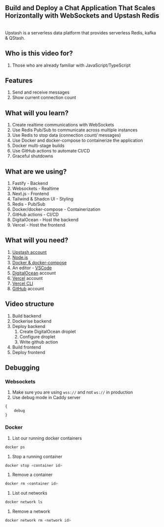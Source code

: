 ## Build and Deploy a Chat Application That Scales Horizontally with WebSockets and Upstash Redis

<br />
Upstash is a serverless data platform that provides serverless Redis, kafka & QStash.

## Who is this video for?

1. Those who are already familiar with JavaScript/TypeScript

## Features

1. Send and receive messages
1. Show current connection count

## What will you learn?

1. Create realtime communications with WebSockets
1. Use Redis Pub/Sub to communicate across multiple instances
1. Use Redis to stop data (connection count/ messages)
1. Use Docker and docker-compose to containerize the application
1. Docker multi-stage builds
1. Use GitHub actions to automate CI/CD
1. Graceful shutdowns

## What are we using?

1. Fastify - Backend
1. Websockets - Realtime
1. Next.js - Frontend
1. Tailwind & Shadcn UI - Styling
1. Redis - Pub/Sub
1. Docker/docker-compose - Containerization
1. GitHub actions - CI/CD
1. DigitalOcean - Host the backend
1. Vercel - Host the frontend

## What will you need?

1. [Upstash account](https://upstash.com/)
1. [Node.js](https://nodejs.org/en)
1. [Docker & docker-compose](https://docs.docker.com/engine/install/)
1. An editor - [VSCode](https://code.visualstudio.com/)
1. [DigitalOcean](https://www.digitalocean.com/) account
1. [Vercel](https://vercel.com/) account
1. [Vercel CLI](https://vercel.com/docs/cli)
1. [GitHub](https://github.com) account

## Video structure

1. Build backend
1. Dockerise backend
1. Deploy backend
   1. Create DigitalOcean droplet
   1. Configure droplet
   1. Write github action
1. Build frontend
1. Deploy frontend

## Debugging

### Websockets

1. Make sure you are using `wss://` and not `ws://` in production
2. Use debug mode in Caddy server

```
{
    debug
}
```

### Docker

1. List our running docker containers

```bash
docker ps
```

1. Stop a running container

```bash
docker stop <container id>
```

1. Remove a container

```bash
docker rm <container id>
```

1. List out networks

```bash
docker network ls
```

1. Remove a network

```bash
docker network rm <network id>
```
